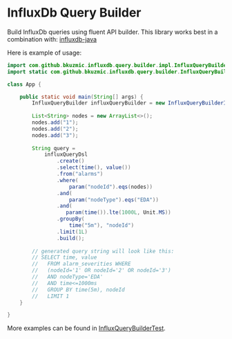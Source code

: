# InfluxDb Query Builder

Build InfluxDb queries using fluent API builder. 
This library works best in a combination with: [influxdb-java](https://github.com/influxdata/influxdb-java)

Here is example of usage:

```java
import com.github.bkuzmic.influxdb.query.builder.impl.InfluxQueryBuilderImpl;
import static com.github.bkuzmic.influxdb.query.builder.InfluxQueryBuilder.*;

class App {

    public static void main(String[] args) {
        InfluxQueryBuilder influxQueryBuilder = new InfluxQueryBuilderImpl();
        
        List<String> nodes = new ArrayList<>();
        nodes.add("1");
        nodes.add("2");
        nodes.add("3");
        
        String query = 
            influxQueryDsl
                .create()
                .select(time(), value())
                .from("alarms")
                .where(
                    param("nodeId").eqs(nodes))
                .and(
                    param("nodeType").eqs("EDA"))
                .and(
                   param(time()).lte(1000L, Unit.MS))
                .groupBy(
                    time("5m"), "nodeId")
                .limit(1L)
                .build();    
        
        // generated query string will look like this:    
        // SELECT time, value
        //   FROM alarm_severities WHERE
        //   (nodeId='1' OR nodeId='2' OR nodeId='3') 
        //   AND nodeType='EDA' 
        //   AND time<=1000ms 
        //   GROUP BY time(5m), nodeId 
        //   LIMIT 1
    }

}
```
                
More examples can be found in [InfluxQueryBuilderTest](https://github.com/bkuzmic/influxdb-query-builder/tree/master/src/test/java/com/github/bkuzmic/influxdb/query/builder/InfluxQueryBuilderTest.java).               
